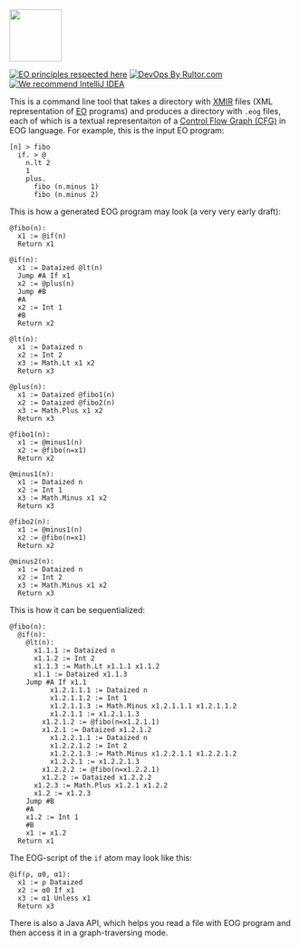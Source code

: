 <img src="https://www.polystat.org/logo.svg" height="92px"/>

[![EO principles respected here](https://www.elegantobjects.org/badge.svg)](https://www.elegantobjects.org)
[![DevOps By Rultor.com](http://www.rultor.com/b/polystat/far)](http://www.rultor.com/p/polystat/far)
[![We recommend IntelliJ IDEA](https://www.elegantobjects.org/intellij-idea.svg)](https://www.jetbrains.com/idea/)

This is a command line tool that takes a directory with
[XMIR](https://news.eolang.org/2022-11-25-xmir-guide.html) files
(XML representation of [EO](https://www.eolang.org) programs)
and produces a directory with `.eog` files, each of which is a textual
representaiton of a [Control Flow Graph (CFG)](https://en.wikipedia.org/wiki/Control-flow_graph)
in EOG language. For example, this is the input EO program:

```
[n] > fibo
  if. > @
    n.lt 2
    1
    plus.
      fibo (n.minus 1)
      fibo (n.minus 2)
```

This is how a generated EOG program may look (a very very early draft):

```
@fibo(n):
  x1 := @if(n)
  Return x1

@if(n):
  x1 := Dataized @lt(n)
  Jump #A If x1
  x2 := @plus(n)
  Jump #B
  #A
  x2 := Int 1
  #B
  Return x2

@lt(n):
  x1 := Dataized n
  x2 := Int 2
  x3 := Math.Lt x1 x2
  Return x3

@plus(n):
  x1 := Dataized @fibo1(n)
  x2 := Dataized @fibo2(n)
  x3 := Math.Plus x1 x2
  Return x3

@fibo1(n):
  x1 := @minus1(n)
  x2 := @fibo(n=x1)
  Return x2

@minus1(n):
  x1 := Dataized n
  x2 := Int 1
  x3 := Math.Minus x1 x2
  Return x3

@fibo2(n):
  x1 := @minus1(n)
  x2 := @fibo(n=x1)
  Return x2

@minus2(n):
  x1 := Dataized n
  x2 := Int 2
  x3 := Math.Minus x1 x2
  Return x3
```

This is how it can be sequentialized:

```
@fibo(n):
  @if(n):
    @lt(n):
      x1.1.1 := Dataized n
      x1.1.2 := Int 2
      x1.1.3 := Math.Lt x1.1.1 x1.1.2
      x1.1 := Dataized x1.1.3
    Jump #A If x1.1
          x1.2.1.1.1 := Dataized n
          x1.2.1.1.2 := Int 1
          x1.2.1.1.3 := Math.Minus x1.2.1.1.1 x1.2.1.1.2
          x1.2.1.1 := x1.2.1.1.3
        x1.2.1.2 := @fibo(n=x1.2.1.1)
        x1.2.1 := Dataized x1.2.1.2
          x1.2.2.1.1 := Dataized n
          x1.2.2.1.2 := Int 2
          x1.2.2.1.3 := Math.Minus x1.2.2.1.1 x1.2.2.1.2
          x1.2.2.1 := x1.2.2.1.3
        x1.2.2.2 := @fibo(n=x1.2.2.1)
        x1.2.2 := Dataized x1.2.2.2
      x1.2.3 := Math.Plus x1.2.1 x1.2.2
      x1.2 := x1.2.3
    Jump #B
    #A
    x1.2 := Int 1
    #B
    x1 := x1.2
  Return x1
```

The EOG-script of the `if` atom may look like this:

```
@if(ρ, α0, α1):
  x1 := ρ Dataized
  x2 := α0 If x1
  x3 := α1 Unless x1
  Return x3
```

There is also a Java API, which helps you read a file with EOG program
and then access it in a graph-traversing mode.

